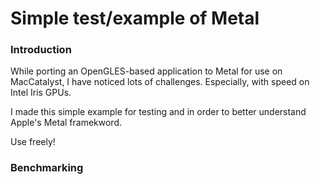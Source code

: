 # Simple test/example of Metal

### Introduction

While porting an OpenGLES-based application to Metal for use on MacCatalyst, I have noticed lots of challenges. Especially, with speed on Intel Iris GPUs.

I made this simple example for testing and in order to better understand Apple's Metal framekword.

Use freely!

### Benchmarking

 